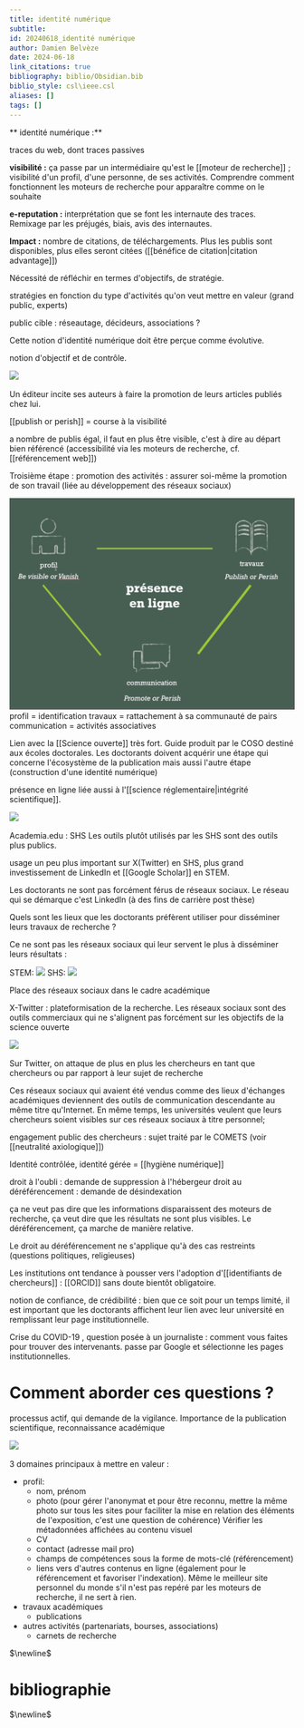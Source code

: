 ```yaml
---
title: identité numérique
subtitle:
id: 20240618_identité numérique
author: Damien Belvèze
date: 2024-06-18
link_citations: true
bibliography: biblio/Obsidian.bib
biblio_style: csl\ieee.csl
aliases: []
tags: []
---
```

** identité numérique :** 

traces du web, dont traces passives

**visibilité :** ça passe par un intermédiaire qu'est le [[moteur de recherche]] ; visibilité d'un profil, d'une personne, de ses activités. Comprendre comment fonctionnent les moteurs de recherche pour apparaître comme on le souhaite

**e-reputation :**
interprétation que se font les internaute des traces. Remixage par les préjugés, biais, avis des internautes. 

**Impact :**
nombre de citations, de téléchargements. Plus les publis sont disponibles, plus elles seront citées ([[bénéfice de citation|citation advantage]])

Nécessité de réfléchir en termes d'objectifs, de stratégie. 

stratégies en fonction du type d'activités qu'on veut mettre en valeur (grand public, experts)

public cible : réseautage, décideurs, associations ?

Cette notion d'identité numérique doit être perçue comme évolutive. 

notion d'objectif et de contrôle. 

![](images/identité_num1.png)

Un éditeur incite ses auteurs à faire la promotion de leurs articles publiés chez lui. 

[[publish or perish]] = course à la visibilité

a nombre de publis égal, il faut en plus être visible, c'est à dire au départ bien référencé (accessibilité via les moteurs de recherche, cf. [[référencement web]])

Troisième étape : promotion des activités : assurer soi-même la promotion de son travail (liée au développement des réseaux sociaux) 

![](images/promotion_chercheurs.png)
profil = identification
travaux = rattachement à sa communauté de pairs
communication = activités associatives

Lien avec la [[Science ouverte]] très fort. Guide produit par le COSO destiné aux écoles doctorales. Les doctorants doivent acquérir une étape qui concerne l'écosystème de la publication mais aussi l'autre étape (construction d'une identité numérique)

présence en ligne liée aussi à l'[[science réglementaire|intégrité scientifique]]. 

![](images/identité_num2.png)

Academia.edu : SHS
Les outils plutôt utilisés par les SHS sont des outils plus publics. 

usage un peu plus important sur X(Twitter) en SHS, plus grand investissement de LinkedIn et [[Google Scholar]] en STEM. 

Les doctorants ne sont pas forcément férus de réseaux sociaux. Le réseau qui se démarque c'est LinkedIn (à des fins de carrière post thèse)

Quels sont les lieux que les doctorants préfèrent utiliser pour disséminer leurs travaux de recherche ? 

Ce ne sont pas les réseaux sociaux qui leur servent le plus à disséminer leurs résultats : 

STEM:
![](images/identité_num3.png)
SHS:
![](images/identité_num4.png)

Place des réseaux sociaux dans le cadre académique 

X-Twitter : plateformisation de la recherche. Les réseaux sociaux sont des outils commerciaux qui ne s'alignent pas forcément sur les objectifs de la science ouverte

![](images/identité_num6.png)

Sur Twitter, on attaque de plus en plus les chercheurs en tant que chercheurs ou par rapport à leur sujet de recherche

Ces réseaux sociaux qui avaient été vendus comme des lieux d'échanges académiques deviennent des outils de communication descendante au même titre qu'Internet. En même temps, les universités veulent que leurs chercheurs soient visibles sur ces réseaux sociaux à titre personnel;

engagement public des chercheurs : sujet traité par le COMETS (voir [[neutralité axiologique]])

Identité contrôlée, identité gérée = [[hygiène numérique]]

droit à l'oubli : demande de suppression à l'hébergeur
droit au déréférencement : demande de désindexation

ça ne veut pas dire que les informations disparaissent des moteurs de recherche, ça veut dire que les résultats ne sont plus visibles. Le déréférencement, ça marche de manière relative. 

Le droit au déréférencement ne s'applique qu'à des cas restreints (questions politiques, religieuses)

Les institutions ont tendance à pousser vers l'adoption d'[[identifiants de chercheurs]] : [[ORCID]] sans doute bientôt obligatoire.

notion de confiance, de crédibilité : bien que ce soit pour un temps limité, il est important que les doctorants affichent leur lien avec leur université en remplissant leur page institutionnelle.

Crise du COVID-19 , question posée à un journaliste : comment vous faites pour trouver des intervenants. passe par Google et sélectionne les pages institutionnelles. 

# Comment aborder ces questions ?

processus actif, qui demande de la vigilance. 
Importance de la publication scientifique, reconnaissance académique

![](images/murs_postit_identité_num.png)

3 domaines principaux à mettre en valeur : 

- profil: 
	- nom, prénom
	- photo (pour gérer l'anonymat et pour être reconnu, mettre la même photo sur tous les sites pour faciliter la mise en relation des éléments de l'exposition, c'est une question de cohérence) Vérifier les métadonnées affichées au contenu visuel
	- CV
	- contact (adresse mail pro)
	- champs de compétences sous la forme de mots-clé (référencement)
	- liens vers d'autres contenus en ligne (également pour le référencement et favoriser l'indexation). Même le meilleur site personnel du monde s'il n'est pas repéré par les moteurs de recherche, il ne sert à rien.
- travaux académiques
	- publications
- autres activités (partenariats, bourses, associations)
	- carnets de recherche


$\newline$
# bibliographie
$\newline$






